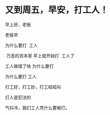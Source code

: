 # 又到周五，早安，打工人！


早上好，老板

老板早

为什么要打&nbsp;&nbsp;工人

<img src="static/image/smiley/default/mad.gif" smilieid="11" border="0" alt="" /> 万恶的资本家 早上就开始打&nbsp;&nbsp;工人了

工人做错了啥 为什么要打

为什么要打 工人

打工好，打工妙，打工呱呱叫

打人是犯法的

气抖冷，我们工人凭什么要被打。
